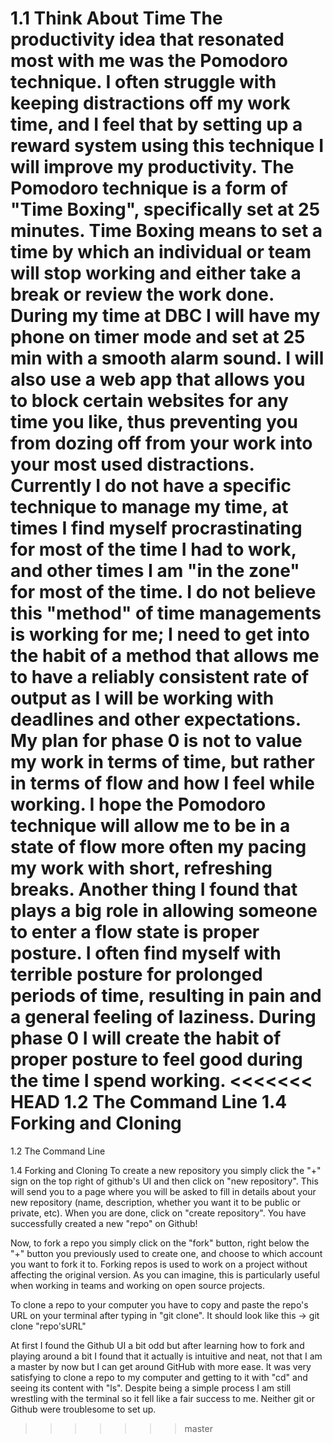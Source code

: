 1.1 Think About Time
The productivity idea that resonated most with me was the Pomodoro technique. I often struggle with keeping distractions off my work time, and I feel that by setting up a reward system using this technique I will improve my productivity. The Pomodoro technique is a form of "Time Boxing", specifically set at 25 minutes. Time Boxing means to set a time by which an individual or team will stop working and either take a break or review the work done. During my time at DBC I will have my phone on timer mode and set at 25 min with a smooth alarm sound. I will also use a web app that allows you to block certain websites for any time you like, thus preventing you from dozing off from your work into your most used distractions. Currently I do not have a specific technique to manage my time, at times I find myself procrastinating for most of the time I had to work, and other times I am "in the zone" for most of the time. I do not believe this "method" of time managements is working for me; I need to get into the habit of a method that allows me to have a reliably consistent rate of output as I will be working with deadlines and other expectations. My plan for phase 0 is not to value my work in terms of time, but rather in terms of flow and how I feel while working. I hope the Pomodoro technique will allow me to be in a state of flow more often my pacing my work with short, refreshing breaks. Another thing I found that plays a big role in allowing someone to enter a flow state is proper posture. I often find myself with terrible posture for prolonged periods of time, resulting in pain and a general feeling of laziness. During phase 0 I will create the habit of proper posture to feel good during the time I spend working.
<<<<<<< HEAD
1.2 The Command Line
1.4 Forking and Cloning
=======

1.2 The Command Line

1.4 Forking and Cloning
To create a new repository you simply click the "+" sign on the top right of github's UI and then click on "new repository". This will send you to a page where you will be asked to fill in details about your new repository (name, description, whether you want it to be public or private, etc). When you are done, click on "create repository". You have successfully created a new "repo" on Github!

Now, to fork a repo you simply click on the "fork" button, right below the "+" button you previously used to create one, and choose to which account you want to fork it to. Forking repos is used to work on a project without affecting the original version. As you can imagine, this is particularly useful when working in teams and working on open source projects.

To clone a repo to your computer you have to copy and paste the repo's URL on your terminal after typing in "git clone". It should look like this -> git clone "repo'sURL"

At first I found the Github UI a bit odd but after learning how to fork and playing around a bit I found that it actually is intuitive and neat, not that I am a master by now but I can get around GitHub with more ease. It was very satisfying to clone a repo to my computer and getting to it with "cd" and seeing its content with "ls". Despite being a simple process I am still wrestling with the terminal so it fell like a fair success to me. Neither git or Github were troublesome to set up.
>>>>>>> master
